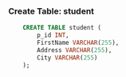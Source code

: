 ### Create Table: student
```sql
    CREATE TABLE student (
        p_id INT,
        FirstName VARCHAR(255),
        Address VARCHAR(255),
        City VARCHAR(255)
    );
```

